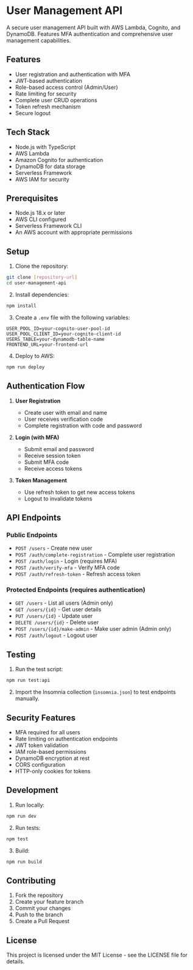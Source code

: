 # User Management API

A secure user management API built with AWS Lambda, Cognito, and DynamoDB. Features MFA authentication and comprehensive user management capabilities.

## Features

- User registration and authentication with MFA
- JWT-based authentication
- Role-based access control (Admin/User)
- Rate limiting for security
- Complete user CRUD operations
- Token refresh mechanism
- Secure logout

## Tech Stack

- Node.js with TypeScript
- AWS Lambda
- Amazon Cognito for authentication
- DynamoDB for data storage
- Serverless Framework
- AWS IAM for security

## Prerequisites

- Node.js 18.x or later
- AWS CLI configured
- Serverless Framework CLI
- An AWS account with appropriate permissions

## Setup

1. Clone the repository:

```bash
git clone [repository-url]
cd user-management-api
```

2. Install dependencies:

```bash
npm install
```

3. Create a `.env` file with the following variables:

```env
USER_POOL_ID=your-cognito-user-pool-id
USER_POOL_CLIENT_ID=your-cognito-client-id
USERS_TABLE=your-dynamodb-table-name
FRONTEND_URL=your-frontend-url
```

4. Deploy to AWS:

```bash
npm run deploy
```

## Authentication Flow

1. **User Registration**

   - Create user with email and name
   - User receives verification code
   - Complete registration with code and password

2. **Login (with MFA)**

   - Submit email and password
   - Receive session token
   - Submit MFA code
   - Receive access tokens

3. **Token Management**
   - Use refresh token to get new access tokens
   - Logout to invalidate tokens

## API Endpoints

### Public Endpoints

- `POST /users` - Create new user
- `POST /auth/complete-registration` - Complete user registration
- `POST /auth/login` - Login (requires MFA)
- `POST /auth/verify-mfa` - Verify MFA code
- `POST /auth/refresh-token` - Refresh access token

### Protected Endpoints (requires authentication)

- `GET /users` - List all users (Admin only)
- `GET /users/{id}` - Get user details
- `PUT /users/{id}` - Update user
- `DELETE /users/{id}` - Delete user
- `POST /users/{id}/make-admin` - Make user admin (Admin only)
- `POST /auth/logout` - Logout user

## Testing

1. Run the test script:

```bash
npm run test:api
```

2. Import the Insomnia collection (`insomnia.json`) to test endpoints manually.

## Security Features

- MFA required for all users
- Rate limiting on authentication endpoints
- JWT token validation
- IAM role-based permissions
- DynamoDB encryption at rest
- CORS configuration
- HTTP-only cookies for tokens

## Development

1. Run locally:

```bash
npm run dev
```

2. Run tests:

```bash
npm test
```

3. Build:

```bash
npm run build
```

## Contributing

1. Fork the repository
2. Create your feature branch
3. Commit your changes
4. Push to the branch
5. Create a Pull Request

## License

This project is licensed under the MIT License - see the LICENSE file for details.
